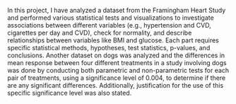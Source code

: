 In this project, I have analyzed a dataset from the Framingham Heart Study and performed various statistical tests and visualizations to investigate associations between different variables 
(e.g., hypertension and CVD, cigarettes per day and CVD), check for normality, and describe relationships between variables like BMI and glucose. Each part requires specific statistical methods, 
hypotheses, test statistics, p-values, and conclusions. 
Another dataset on dogs was analyzed and the differences in mean response between four different treatments in a study involving dogs was done by conducting both parametric and non-parametric tests 
for each pair of treatments, using a significance level of 0.004, to determine if there are any significant differences. Additionally, justification for the use of this specific significance level 
was also stated.
